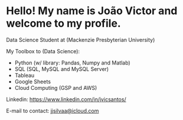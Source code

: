 # Hello! My name is João Victor and welcome to my profile.

Data Science Student at (Mackenzie Presbyterian University)

My Toolbox to (Data Science): 
- Python (w/ library: Pandas, Numpy and Matlab)
- SQL (SQL, MySQL and MySQL Server)
- Tableau
- Google Sheets
- Cloud Computing (GSP and AWS)

Linkedin: https://www.linkedin.com/in/jvicsantos/

E-mail to contact: jjsilvaa@icloud.com
